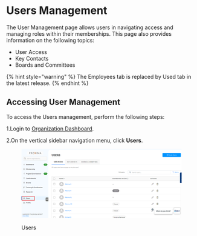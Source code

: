 # Users Management

The User Management page allows users in navigating access and managing roles within their memberships. This page also provides information on the following topics:

* User Access
* Key Contacts
* Boards and Committees&#x20;

{% hint style="warning" %}
The Employees tab is replaced by Used tab in the latest release.&#x20;
{% endhint %}

## Accessing User Management

To access the Users management, perform the following steps:

1.Login to [Organization Dashboard](https://myorg.lfx.dev).

2.On the vertical sidebar navigation menu, click **Users**.

<figure><img src="../../.gitbook/assets/User.png" alt=""><figcaption><p>Users</p></figcaption></figure>
